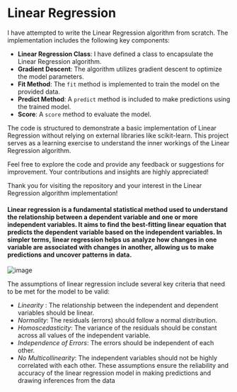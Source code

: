 # Linear Regression

I have attempted to write the Linear Regression algorithm from scratch. The implementation includes the following key components:

- **Linear Regression Class**: I have defined a class to encapsulate the Linear Regression algorithm.
- **Gradient Descent**: The algorithm utilizes gradient descent to optimize the model parameters.
- **Fit Method**: The `fit` method is implemented to train the model on the provided data.
- **Predict Method**: A `predict` method is included to make predictions using the trained model.
- **Score**: A `score` method to evaluate the model.

The code is structured to demonstrate a basic implementation of Linear Regression without relying on external libraries like scikit-learn. This project serves as a learning exercise to understand the inner workings of the Linear Regression algorithm.

Feel free to explore the code and provide any feedback or suggestions for improvement. Your contributions and insights are highly appreciated!

Thank you for visiting the repository and your interest in the Linear Regression algorithm implementation!


#### Linear regression is a fundamental statistical method used to understand the relationship between a dependent variable and one or more independent variables. It aims to find the best-fitting linear equation that predicts the dependent variable based on the independent variables. In simpler terms, linear regression helps us analyze how changes in one variable are associated with changes in another, allowing us to make predictions and uncover patterns in data.
![image](https://github.com/atomikkus/linear_regression/assets/87168509/e705a4fa-286d-4e10-91cc-434f8dc9b47a)

The assumptions of linear regression include several key criteria that need to be met for the model to be valid:
- *Linearity* : The relationship between the independent and dependent variables should be linear.
- *Normality*: The residuals (errors) should follow a normal distribution.
- *Homoscedasticity*: The variance of the residuals should be constant across all values of the independent variable.
- *Independence of Errors*: The errors should be independent of each other.
- *No Multicollinearity*: The independent variables should not be highly correlated with each other.
These assumptions ensure the reliability and accuracy of the linear regression model in making predictions and drawing inferences from the data
